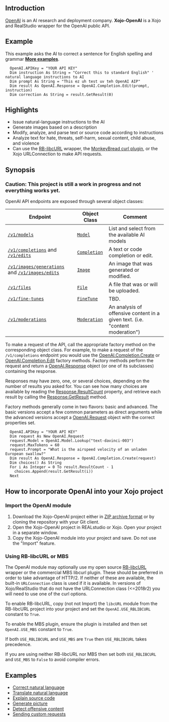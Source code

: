## Introduction
[OpenAI](https://openai.com/) is an AI research and deployment company. **Xojo-OpenAI** is a Xojo and RealStudio wrapper for the OpenAI public API.

## Example
This example asks the AI to correct a sentence for English spelling and grammar [**More examples**](https://github.com/charonn0/Xojo-OpenAI/wiki#examples).
```realbasic
  OpenAI.APIKey = "YOUR API KEY"
  Dim instruction As String = "Correct this to standard English" ' natural language instructions to AI
  Dim prompt As String = "This ez uh test uv teh OpenAI AIP"
  Dim result As OpenAI.Response = OpenAI.Completion.Edit(prompt, instruction)
  Dim correction As String = result.GetResult(0)
```

## Highlights
* Issue natural-language instructions to the AI
* Generate images based on a description
* Modify, analyze, and parse text or source code according to instructions
* Analyze text for hate, threats, self-harm, sexual content, child abuse, and violence
* Can use the [RB-libcURL](https://github.com/charonn0/RB-libcURL) wrapper, the [MonkeyBread curl plugin](https://www.monkeybreadsoftware.net/class-curlmbs.shtml), or the Xojo URLConnection to make API requests. 

## Synopsis

### Caution: This project is still a work in progress and not everything works yet. 

OpenAI API endpoints are exposed through several object classes:

|Endpoint|Object Class|Comment|
|-----------|------------|-------|
|[`/v1/models`](https://beta.openai.com/docs/api-reference/models)|[`Model`](https://github.com/charonn0/Xojo-OpenAI/wiki/OpenAI.Model)|List and select from the available AI models| 
|[`/v1/completions`](https://beta.openai.com/docs/api-reference/completions) and [`/v1/edits`](https://beta.openai.com/docs/api-reference/edits)|[`Completion`](https://github.com/charonn0/Xojo-OpenAI/wiki/OpenAI.Completion)|A text or code completion or edit.| 
|[`/v1/images/generations`](https://beta.openai.com/docs/api-reference/images/create) and [`/v1/images/edits`](https://beta.openai.com/docs/api-reference/images/create-edit)|[`Image`](https://github.com/charonn0/Xojo-OpenAI/wiki/OpenAI.Image)|An image that was generated or modified.| 
|[`/v1/files`](https://beta.openai.com/docs/api-reference/files)|[`File`](https://github.com/charonn0/Xojo-OpenAI/wiki/OpenAI.File)|A file that was or will be uploaded.| 
|[`/v1/fine-tunes`](https://beta.openai.com/docs/api-reference/fine-tunes)|[`FineTune`](https://github.com/charonn0/Xojo-OpenAI/wiki/OpenAI.FineTune)|TBD.| 
|[`/v1/moderations`](https://beta.openai.com/docs/api-reference/moderations)|[`Moderation`](https://github.com/charonn0/Xojo-OpenAI/wiki/OpenAI.Moderation)|An analysis of offensive content in a given text. (i.e. "content moderation")| 

To make a request of the API, call the appropriate factory method on the corresponding object class. For example, to make a request of the `/v1/completions` endpoint you would use the [OpenAI.Completion.Create](https://github.com/charonn0/Xojo-OpenAI/wiki/OpenAI.Completion.Create) or [OpenAI.Completion.Edit](https://github.com/charonn0/Xojo-OpenAI/wiki/OpenAI.Completion.Edit) factory methods. Factory methods perform the request and return a [OpenAI.Response](https://github.com/charonn0/Xojo-OpenAI/wiki/OpenAI.Response) object (or one of its subclasses) containing the response.

Responses may have zero, one, or several choices, depending on the number of results you asked for. You can see how many choices are available by reading the [Response.ResultCount](https://github.com/charonn0/Xojo-OpenAI/wiki/OpenAI.Response.ResultCount) property, and retrieve each result by calling the [Response.GetResult](https://github.com/charonn0/Xojo-OpenAI/wiki/OpenAI.Response.GetResult) method.

Factory methods generally come in two flavors: basic and advanced. The basic versions accept a few common parameters as direct arguments while the advanced versions accept a [OpenAI.Request](https://github.com/charonn0/Xojo-OpenAI/wiki/OpenAI.Request) object with the correct properties set. 

```realbasic
  OpenAI.APIKey = "YOUR API KEY"
  Dim request As New OpenAI.Request
  request.Model = OpenAI.Model.Lookup("text-davinci-003")
  request.MaxTokens = 60
  request.Prompt = "What is the airspeed velocity of an unladen European swallow?"
  Dim result As OpenAI.Response = OpenAI.Completion.Create(request)
  Dim choices() As String
  For i As Integer = 0 To result.ResultCount - 1
    choices.Append(result.GetResult(i))
  Next
```

## How to incorporate OpenAI into your Xojo project

### Import the OpenAI module
1. Download the Xojo-OpenAI project either in [ZIP archive format](https://github.com/charonn0/Xojo-OpenAI/archive/master.zip) or by cloning the repository with your Git client.
2. Open the Xojo-OpenAI project in REALstudio or Xojo. Open your project in a separate window.
3. Copy the Xojo-OpenAI module into your project and save. Do not use the "Import" feature.

### Using RB-libcURL or MBS
The OpenAI module may optionally use my open source [RB-libcURL](https://github.com/charonn0/RB-libcURL) wrapper or the commercial MBS libcurl plugin. These should be preferred in order to take advantage of HTTP/2. If neither of these are available, the built-in `URLConnection` class is used if it is available. In versions of Xojo/RealStudio that do not have the URLConnection class (<=2018r2) you will need to use one of the curl options.

To enable RB-libcURL, copy (not not Import) the `libcURL` module from the RB-libcURL project into your project and set the `OpenAI.USE_RBLIBCURL` constant to `True`.

To enable the MBS plugin, ensure the plugin is installed and then set `OpenAI.USE_MBS` constant to `True`.

If both `USE_RBLIBCURL` and `USE_MBS` are `True` then `USE_RBLIBCURL` takes precedence.

If you are using neither RB-libcURL nor MBS then set both `USE_RBLIBCURL` and `USE_MBS` to `False` to avoid compiler errors.

## Examples
* [Correct natural language](https://github.com/charonn0/Xojo-OpenAI/wiki/Examples#correct-text)
* [Translate natural language](https://github.com/charonn0/Xojo-OpenAI/wiki/Examples#translate-text)
* [Explain source code](https://github.com/charonn0/Xojo-OpenAI/wiki/Examples#explain-source-code)
* [Generate picture](https://github.com/charonn0/Xojo-OpenAI/wiki/Examples#generate-picture)
* [Detect offensive content](https://github.com/charonn0/Xojo-OpenAI/wiki/Examples#check-text-for-offensive-content)
* [Sending custom requests](https://github.com/charonn0/Xojo-OpenAI/wiki/Examples#sending-a-custom-request)
